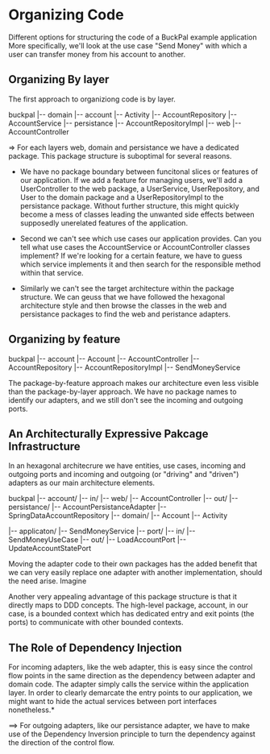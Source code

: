 # Organizing Code

Different options for structuring the code of a BuckPal example application
More specifically, we'll look at the use case "Send Money" with which a
user can transfer money from his account to another.


## Organizing By layer

The first approach to organiziong code is by layer.

buckpal
|-- domain
      |-- account
      |-- Activity
      |-- AccountRepository
      |-- AccountService
|-- persistance
      |-- AccountRepositoryImpl
|-- web
      |-- AccountController

=> For each layers web, domain and persistance we have a dedicated package.
This package structure is suboptimal for several reasons.

- We have no package boundary between funcitonal slices or features of our application.
If we add a feature for managing users, we'll add a UserController to the web package,
a UserService, UserRepository, and User to the domain package and a UserRepositoryImpl
to the persistance package. Without further structure, this might quickly become a mess
of classes leading the unwanted side effects between supposedly unerelated features
of the application.

- Second we can't see which use cases our application provides. Can you tell what
use cases the AccountService or AccountController classes implement? If we're looking
for a certain feature, we have to guess which service implements it and then search
for the responsible method within that service.

- Similarly we can't see the target architecture within the package structure.
We can geuss that we have followed the hexagonal architecture style and then browse the
classes in the web and persistance packages to find the web and peristance adapters.

## Organizing by feature


buckpal
  |-- account
        |-- Account
        |-- AccountController
        |-- AccountRepository
        |-- AccountRepositoryImpl
        |-- SendMoneyService


The package-by-feature approach makes our architecture even less visible than
the package-by-layer approach. We have no package names to identify our adapters,
and we still don't see the incoming and outgoing ports.

## An Architecturally Expressive Pakcage Infrastructure

In an hexagonal architecrure we have entities, use cases, incoming and outgoing
ports and incoming and outgoing (or "driving" and "driven") adapters as our
main architecture elements.  

buckpal
  |-- account/
        |-- in/
              |-- web/
                  |-- AccountController
        |-- out/
              |-- persistance/
                      |-- AccountPersistanceAdapter
                      |-- SpringDataAccountRepository
  |-- domain/
        |-- Account
        |-- Activity

  |-- applicaton/
        |-- SendMoneyService
        |-- port/
              |-- in/
                  |-- SendMoneyUseCase
              |-- out/
                    |-- LoadAccountPort
                    |-- UpdateAccountStatePort


Moving the adapter code to their own packages has the added benefit that we can
very easily replace one adapter with another implementation, should the need arise.
Imagine

Another very appealing advantage of this package structure is that it directly maps
to DDD concepts. The high-level package, account, in our case, is a bounded context which
has dedicated entry and exit points (the ports) to communicate with other bounded contexts.


## The Role of Dependency Injection

For incoming adapters, like the web adapter, this is easy since the control flow points
in the same direction as the dependency between adapter and domain code.
The adapter simply calls the service within the application layer. In order to clearly
demarcate the entry points to our application, we might want to hide the actual
services between port interfaces nonetheless.*

==> For outgoing adapters, like our persistance adapter, we have to make use of the
Dependency Inversion principle to turn the dependency against the direction of the
control flow.

